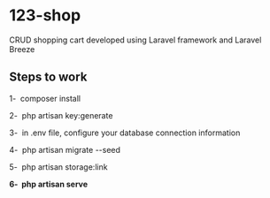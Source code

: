 <h1>123-shop</h1>

CRUD shopping cart developed using Laravel framework and Laravel Breeze

## Steps to work

1-&nbsp;  composer install

2-&nbsp;  php artisan key:generate

3-&nbsp;  in .env file, configure your database connection information

4-&nbsp;  php artisan migrate --seed

5-&nbsp;  php artisan storage:link

<b>6-&nbsp;  php artisan serve</b>
